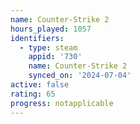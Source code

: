 ```yaml
---
name: Counter-Strike 2
hours_played: 1057
identifiers:
  - type: steam
    appid: '730'
    name: Counter-Strike 2
    synced_on: '2024-07-04'
active: false
rating: 65
progress: notapplicable
---
```


